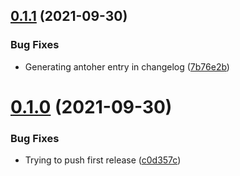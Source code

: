 ## [0.1.1](https://github.com/ortegasa1/release-test-repo/compare/v0.1.0...v0.1.1) (2021-09-30)


### Bug Fixes

* Generating antoher entry in changelog ([7b76e2b](https://github.com/ortegasa1/release-test-repo/commit/7b76e2b8ba6ff96dc6b0f502444152686c83e02d))



# [0.1.0](https://github.com/ortegasa1/release-test-repo/compare/c0d357c3e7cf2e51b583cdb51fc49103a103a336...v0.1.0) (2021-09-30)


### Bug Fixes

* Trying to push first release ([c0d357c](https://github.com/ortegasa1/release-test-repo/commit/c0d357c3e7cf2e51b583cdb51fc49103a103a336))



